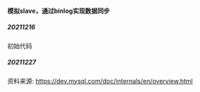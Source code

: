 #### 模拟slave，通过binlog实现数据同步

##### 20211216
初始代码
##### 20211227
资料来源: https://dev.mysql.com/doc/internals/en/overview.html